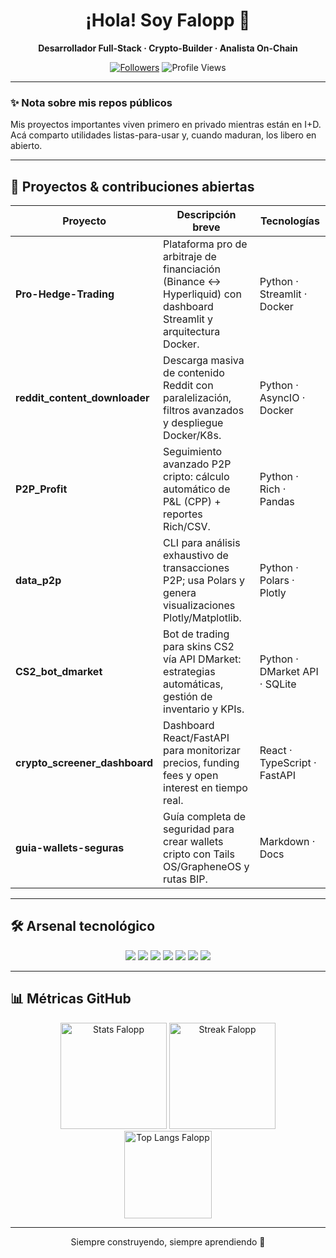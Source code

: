 <div align="center">

# ¡Hola! Soy Falopp 👋  
**Desarrollador Full-Stack · Crypto-Builder · Analista On-Chain**  

[![Followers](https://img.shields.io/github/followers/Falopp?label=Followers&style=for-the-badge&logo=github&color=0896C8)](https://github.com/Falopp?tab=followers)
![Profile Views](https://komarev.com/ghpvc/?username=Falopp&label=PROFILE+VIEWS&color=0e75b6&style=for-the-badge&logo=eye)

</div>

---

### ✨ Nota sobre mis repos públicos
Mis proyectos importantes viven primero en privado mientras están en I+D.  
Acá comparto utilidades listas-para-usar y, cuando maduran, los libero en abierto.  

---

## 🚀 Proyectos & contribuciones abiertas

| Proyecto | Descripción breve | Tecnologías |
|----------|------------------|-------------|
| **Pro-Hedge-Trading** | Plataforma pro de arbitraje de financiación (Binance ↔ Hyperliquid) con dashboard Streamlit y arquitectura Docker. | Python · Streamlit · Docker |
| **reddit_content_downloader** | Descarga masiva de contenido Reddit con paralelización, filtros avanzados y despliegue Docker/K8s. | Python · AsyncIO · Docker |
| **P2P_Profit** | Seguimiento avanzado P2P cripto: cálculo automático de P&L (CPP) + reportes Rich/CSV. | Python · Rich · Pandas |
| **data_p2p** | CLI para análisis exhaustivo de transacciones P2P; usa Polars y genera visualizaciones Plotly/Matplotlib. | Python · Polars · Plotly |
| **CS2_bot_dmarket** | Bot de trading para skins CS2 vía API DMarket: estrategias automáticas, gestión de inventario y KPIs. | Python · DMarket API · SQLite |
| **crypto_screener_dashboard** | Dashboard React/FastAPI para monitorizar precios, funding fees y open interest en tiempo real. | React · TypeScript · FastAPI |
| **guia-wallets-seguras** | Guía completa de seguridad para crear wallets cripto con Tails OS/GrapheneOS y rutas BIP. | Markdown · Docs |

---

## 🛠️ Arsenal tecnológico

<p align="center">
  <img src="https://img.shields.io/badge/Python-3776AB?style=for-the-badge&logo=python&logoColor=white"/>
  <img src="https://img.shields.io/badge/TypeScript-3178C6?style=for-the-badge&logo=typescript&logoColor=white"/>
  <img src="https://img.shields.io/badge/Next.js-000?style=for-the-badge&logo=nextdotjs&logoColor=white"/>
  <img src="https://img.shields.io/badge/Tailwind-38B2AC?style=for-the-badge&logo=tailwind-css&logoColor=white"/>
  <img src="https://img.shields.io/badge/Solidity-363636?style=for-the-badge&logo=solidity&logoColor=white"/>
  <img src="https://img.shields.io/badge/Docker-2496ED?style=for-the-badge&logo=docker&logoColor=white"/>
  <img src="https://img.shields.io/badge/PostgreSQL-4169E1?style=for-the-badge&logo=postgresql&logoColor=white"/>
</p>

---

## 📊 Métricas GitHub

<div align="center">
  <img src="https://github-readme-stats.vercel.app/api?username=Falopp&show_icons=true&theme=tokyonight&hide_border=true&border_radius=10" height="170" alt="Stats Falopp"/>
  <img src="https://streak-stats.demolab.com?user=Falopp&theme=tokyonight&hide_border=true&date_format=M%20j%5B%2C%20Y%5D&border_radius=10" height="170" alt="Streak Falopp"/>
  <br/>
  <img src="https://github-readme-stats.vercel.app/api/top-langs/?username=Falopp&layout=compact&theme=tokyonight&langs_count=8&hide_border=true&border_radius=10" height="140" alt="Top Langs Falopp"/>
</div>

---

<p align="center">
  Siempre construyendo, siempre aprendiendo 🚀
</p>
